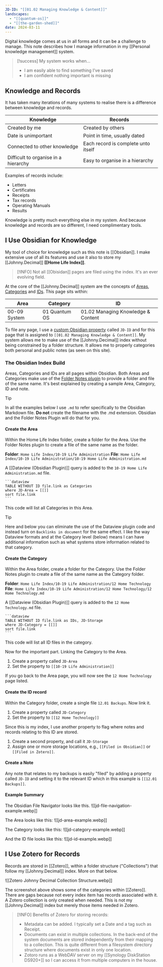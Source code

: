```yaml
---
JD-ID: "[[01.02 Managing Knowledge & Content]]"
landscapes:
  - "[[quantum-os]]"
  - "[[the-garden-shed]]"
date: 2024-03-11
---
```

Digital knowledge comes at us in all forms and it can be a challenge to manage. This note describes how I manage information in my [[Personal knowledge management]] system.

> [!success] My system works when...
> - I am easily able to find something I've saved
> - I am confident nothing important is missing

## Knowledge and Records
It has taken many iterations of many systems to realise there is a difference between knowledge and records.

| Knowledge                            | Records                             |
| ------------------------------------ | ----------------------------------- |
| Created by me                        | Created by others                   |
| Date is unimportant                  | Point in time, usually dated        |
| Connected to other knowledge         | Each record is complete unto itself |
| Difficult to organise in a hierarchy | Easy to organise in a hierarchy     |
Examples of records include:
- Letters
- Certificates
- Receipts
- Tax records
- Operating Manuals
- Results

Knowledge is pretty much everything else in my system. And because knowledge and records are so different, I need complimentary tools.

## I Use Obsidian for Knowledge
My tool of choice for knowledge such as this note is [[Obsidian]]. I make extensive use of all its features and use it also to store my [[Johnny.Decimal]] **[[Home Life Index]]**.

> [!INFO] Not all [[Obisidan]] pages are filed using the index. It's an ever evolving field.

At the core of the [[Johnny.Decimal]] system are the concepts of [Areas, Categories](https://johnnydecimal.com/10-19-concepts/11-core/11.02-areas-and-categories/) and [IDs](https://johnnydecimal.com/10-19-concepts/11-core/11.03-ids/). This page sits within:

| Area         | Category      | ID                                 |
| ------------ | ------------- | ---------------------------------- |
| 00-09 System | 01 Quantum OS | 01.02 Managing Knowledge & Content |

To file any page, I use a [custom Obsidian property](https://help.obsidian.md/Editing+and+formatting/Properties) called `JD-ID` and for this page that is assigned to `[[01.02 Managing Knowledge & Content]]`. My system allows me to make use of the [[Johnny.Decimal]] index without being constrained by a folder structure. It allows me to properly categories both personal and public notes (as seen on this site).
### The Obsidian Index Build
Areas, Categories and IDs are all pages within Obsidian. Both Areas and Categories make use of the [Folder Notes plugin](https://github.com/LostPaul/obsidian-folder-notes) to provide a folder and file of the same name. It's best explained by creating a sample Area, Category, ID and note.

> [!TIP]
> In all the examples below I use `.md` to refer specifically to the Obsidian Markdown file. **Do not** create the filename with the .md extension. Obsidian and the Folder Notes Plugin will do that for you.
#### Create the Area
Within the Home Life Index folder, create a folder for the Area. Use the Folder Notes plugin to create a file of the same name as the folder.

**Folder**: `Home Life Index/10-19 Life Administration`
**File**: `Home Life Index/10-19 Life Administration/10-19 Home Life Administration.md`

A [[Dataview (Obsidian Plugin)]] query is added to the `10-19 Home Life Administration.md` file.

~~~
```dataview
TABLE WITHOUT ID file.link as Categories
where JD-Area = [[]]
sort file.link
```
~~~

This code will list all Categories in this Area.

> [!TIP]
> Here and below you can eliminate the use of the Dataview plugin code and instead turn on `Backlinks in document` for the same effect. I like the way Dataview formats and at the Category level (below) means I can have additional information such as what systems store information related to that category.
#### Create the Category
Within the Area folder, create a folder for the Category. Use the Folder Notes plugin to create a file of the same name as the Category folder.

**Folder**: `Home Life Index/10-19 Life Administration/12 Home Technology`
**File**: `Home Life Index/10-19 Life Administration/12 Home Technology/12 Home Technology.md`

A [[Dataview (Obsidian Plugin)]] query is added to the `12 Home Technology.md` file.

~~~
```dataview
TABLE WITHOUT ID file.link as IDs, JD-Storage
where JD-Category = [[]]
sort file.link
```
~~~
This  code will list all ID files in the category.

Now for the important part. Linking the Category to the Area. 

1. Create a property called `JD-Area`
2. Set the property to `[[10-19 Life Administration]]`

If you go back to the Area page, you will now see the `12 Home Technology` page listed.

#### Create the ID record
Within the Category folder, create a single file `12.01 Backups`.  Now link it.

1. Create a property called `JD-Category`
2. Set the property to `[[12 Home Technology]]`

Since this is my index, I use another property to flag where notes and records relating to this ID are stored.

1. Create a second property, and call it `JD-Storage`
2. Assign one or more storage locations, e.g., `[[Filed in Obsidian]]` or `[[Filed in Zotero]]`.

#### Create a Note
Any note that relates to my backups is easily "filed" by adding a property called `JD-ID` and setting it to the relevant ID which in this example is `[[12.01 Backups]]`.

#### Example Summary
The Obsidian File Navigator looks like this.
![[jd-file-navigation-example.webp]]

The Area looks like this:
![[jd-area-example.webp]]

The Category looks like this:
![[jd-category-example.webp]]

And the ID file looks like this:
![[jd-id-example.webp]]
## I Use Zotero for Records
Records are stored in [[Zotero]], within a folder structure ("Collections") that follow my [[Johnny.Decimal]] index. More on that below.

![[Zotero Johnny Decimal Collection Structure.webp]]

The screenshot above shows some of the categories within [[Zotero]]. There are gaps because not every index item has records associated with it. A Zotero collection is only created when needed. This is not my [[Johnny.Decimal]] index but merely those items needed in Zotero.

> [!INFO] Benefits of Zotero for storing records:
> - Metadata can be added. I typically set a Date and a tag such as Receipt.
> - Documents can exist in multiple collections. In the back-end of the system documents are stored independently from their mapping to a collection. This is quite different from a filesystem directory structure where documents exist in only one location.
> - Zotoro runs as a WebDAV server on my [[Synology DiskStation DS920+]] so I can access it from multiple computers in the house.
